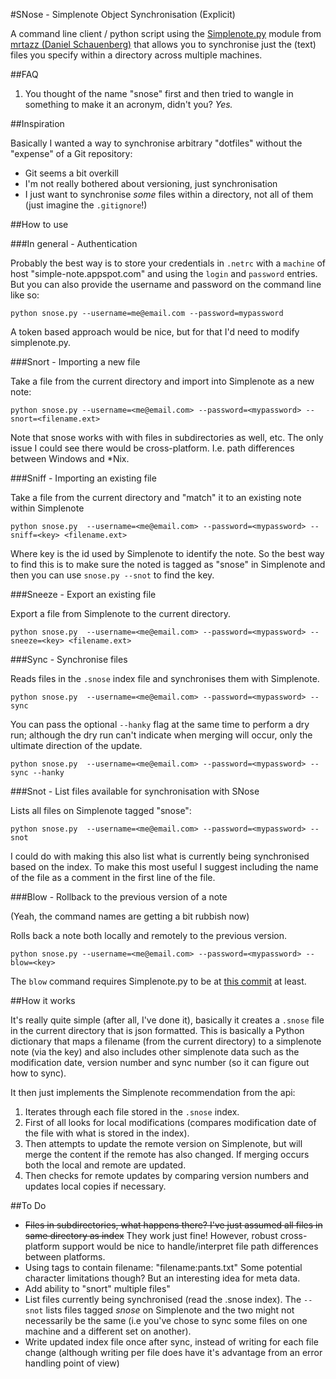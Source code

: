 #SNose - Simplenote Object Synchronisation (Explicit)

A command line client / python script using the [Simplenote.py](https://github.com/mrtazz/simplenote.py) module from [mrtazz (Daniel Schauenberg)](https://github.com/mrtazz) that allows you to synchronise just the (text) files you specify within a directory across multiple machines.

##FAQ

1. You thought of the name "snose" first and then tried to wangle in something to make it an acronym, didn't you? *Yes.*


##Inspiration

Basically I wanted a way to synchronise arbitrary "dotfiles" without the "expense" of a Git repository:

- Git seems a bit overkill
- I'm not really bothered about versioning, just synchronisation
- I just want to synchronise *some* files within a directory, not all of them (just imagine the `.gitignore`!)

##How to use

###In general - Authentication

Probably the best way is to store your credentials in `.netrc` with a `machine` of host "simple-note.appspot.com" and using the `login` and `password` entries. But you can also provide the username and password on the command line like so:

    python snose.py --username=me@email.com --password=mypassword

A token based approach would be nice, but for that I'd need to modify simplenote.py.

###Snort - Importing a new file

Take a file from the current directory and import into Simplenote as a new note:

    python snose.py --username=<me@email.com> --password=<mypassword> --snort=<filename.ext>
    
Note that snose works with with files in subdirectories as well, etc. The only issue I could see there would be cross-platform. I.e. path differences between Windows and \*Nix.

###Sniff - Importing an existing file

Take a file from the current directory and "match" it to an existing note within Simplenote

    python snose.py  --username=<me@email.com> --password=<mypassword> --sniff=<key> <filename.ext>

Where key is the id used by Simplenote to identify the note. So the best way to find this is to make sure the noted is tagged as "snose" in Simplenote and then you can use `snose.py --snot` to find the key.

###Sneeze - Export an existing file

Export a file from Simplenote to the current directory.

    python snose.py  --username=<me@email.com> --password=<mypassword> --sneeze=<key> <filename.ext>

###Sync - Synchronise files

Reads files in the `.snose` index file and synchronises them with Simplenote. 
    
	python snose.py  --username=<me@email.com> --password=<mypassword> --sync

You can pass the optional `--hanky` flag at the same time to perform a dry run; although the dry run can't indicate when merging will occur, only the ultimate direction of the update.

    python snose.py  --username=<me@email.com> --password=<mypassword> --sync --hanky


###Snot - List files available for synchronisation with SNose

Lists all files on Simplenote tagged "snose":

    python snose.py  --username=<me@email.com> --password=<mypassword> --snot

I could do with making this also list what is currently being synchronised based on the index. To make this most useful I suggest including the name of the file as a comment in the first line of the file. 

###Blow - Rollback to the previous version of a note

(Yeah, the command names are getting a bit rubbish now)

Rolls back a note both locally and remotely to the previous version. 

    python snose.py --username=<me@email.com> --password=<mypassword> --blow=<key>

The `blow` command requires Simplenote.py to be at [this commit](https://github.com/mrtazz/simplenote.py/commit/50e3de947b70fa5d9a7faee004ae20b169a1547d) at least.

	
##How it works

It's really quite simple (after all, I've done it), basically it creates a `.snose` file in the current directory that is json formatted. This is basically a Python dictionary that maps a filename (from the current directory) to a simplenote note (via the key) and also includes other simplenote data such as the modification date, version number and sync number (so it can figure out how to sync).

It then just implements the Simplenote recommendation from the api:

1. Iterates through each file stored in the `.snose` index.
2. First of all looks for local modifications (compares modification date of the file with what is stored in the index). 
3. Then attempts to update the remote version on Simplenote, but will merge the content if the remote has also changed. If merging occurs both the local and remote are updated.
4. Then checks for remote updates by comparing version numbers and updates local copies if necessary.


##To Do

- <s>Files in subdirectories, what happens there? I've just assumed all files in same directory as index</s> They work just fine! However, robust cross-platform support would be nice to handle/interpret file path differences between platforms.
- Using tags to contain filename: "filename:pants.txt" Some potential character limitations though? But an interesting idea for meta data.
- Add ability to "snort" multiple files"
- List files currently being synchronised (read the .snose index). The `--snot` lists files tagged *snose* on Simplenote and the two might not necessarily be the same (i.e you've chose to sync some files on one machine and a different set on another).
- Write updated index file once after sync, instead of writing for each file change (although writing per file does have it's advantage from an error handling point of view)
 
